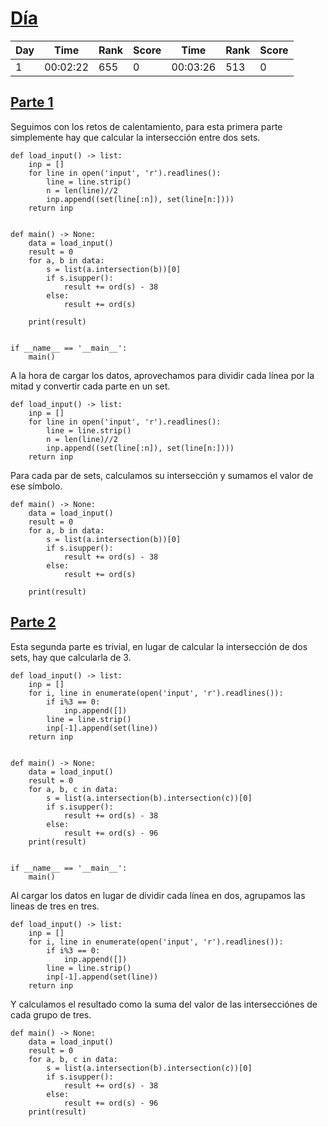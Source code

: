 
# [Día ](./)

| Day | Time     | Rank | Score | Time     | Rank | Score |
|-----|----------|------|-------|----------|------|-------|
| 1   | 00:02:22 |  655 |     0 | 00:03:26 |  513 |     0 |

## [Parte 1](./Sol1.py)

Seguimos con los retos de calentamiento, para esta primera parte simplemente
hay que calcular la intersección entre dos sets.

```python3
def load_input() -> list:
    inp = []
    for line in open('input', 'r').readlines():
        line = line.strip()
        n = len(line)//2
        inp.append((set(line[:n]), set(line[n:])))
    return inp


def main() -> None:
    data = load_input()
    result = 0
    for a, b in data:
        s = list(a.intersection(b))[0]
        if s.isupper():
            result += ord(s) - 38
        else:
            result += ord(s)

    print(result)


if __name__ == '__main__':
    main()
```

A la hora de cargar los datos, aprovechamos para dividir cada línea por la mitad
y convertir cada parte en un set.

```python3
def load_input() -> list:
    inp = []
    for line in open('input', 'r').readlines():
        line = line.strip()
        n = len(line)//2
        inp.append((set(line[:n]), set(line[n:])))
    return inp
```

Para cada par de sets, calculamos su intersección y sumamos el valor de ese símbolo.

```python3
def main() -> None:
    data = load_input()
    result = 0
    for a, b in data:
        s = list(a.intersection(b))[0]
        if s.isupper():
            result += ord(s) - 38
        else:
            result += ord(s)

    print(result)
```

## [Parte 2](./Sol2.py)

Esta segunda parte es trivial, en lugar de calcular la intersección de dos sets,
hay que calcularla de 3.

```python3
def load_input() -> list:
    inp = []
    for i, line in enumerate(open('input', 'r').readlines()):
        if i%3 == 0:
            inp.append([])
        line = line.strip()
        inp[-1].append(set(line))
    return inp


def main() -> None:
    data = load_input()
    result = 0
    for a, b, c in data:
        s = list(a.intersection(b).intersection(c))[0]
        if s.isupper():
            result += ord(s) - 38
        else:
            result += ord(s) - 96
    print(result)


if __name__ == '__main__':
    main()

```

Al cargar los datos en lugar de dividir cada línea en dos, agrupamos las lineas
de tres en tres.

```python3
def load_input() -> list:
    inp = []
    for i, line in enumerate(open('input', 'r').readlines()):
        if i%3 == 0:
            inp.append([])
        line = line.strip()
        inp[-1].append(set(line))
    return inp
```

Y calculamos el resultado como la suma del valor de las intersecciónes de cada 
grupo de tres.

```python3
def main() -> None:
    data = load_input()
    result = 0
    for a, b, c in data:
        s = list(a.intersection(b).intersection(c))[0]
        if s.isupper():
            result += ord(s) - 38
        else:
            result += ord(s) - 96
    print(result)
```


